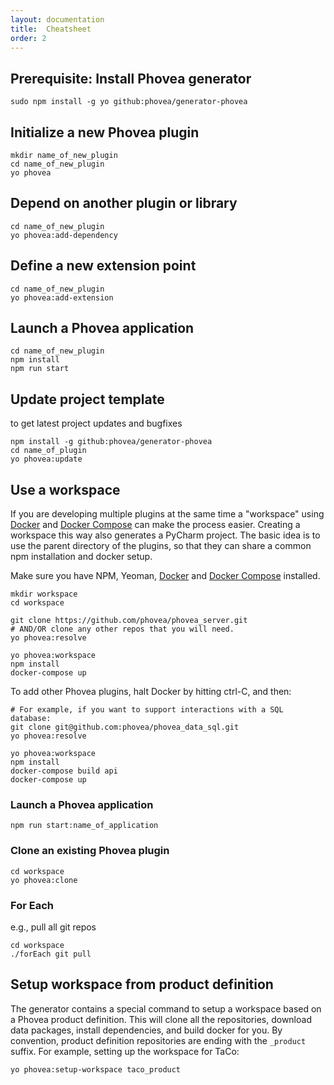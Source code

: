 ```yaml
---
layout: documentation
title:  Cheatsheet
order: 2
---
```


Prerequisite: Install Phovea generator
--------------------------------------

```
sudo npm install -g yo github:phovea/generator-phovea
```

Initialize a new Phovea plugin
------------------------------

```
mkdir name_of_new_plugin
cd name_of_new_plugin
yo phovea
```

Depend on another plugin or library
-----------------------------------

```
cd name_of_new_plugin
yo phovea:add-dependency
```


Define a new extension point
----------------------------

```
cd name_of_new_plugin
yo phovea:add-extension
```

Launch a Phovea application
----------------------------

```
cd name_of_new_plugin
npm install
npm run start
```

Update project template
-----------------------

to get latest project updates and bugfixes

```
npm install -g github:phovea/generator-phovea
cd name_of_plugin
yo phovea:update
```

Use a workspace
---------------

If you are developing multiple plugins at the same time a "workspace"
using [Docker](https://www.docker.com/) and
[Docker Compose](https://www.docker.com/products/docker-compose)
can make the process easier. Creating a workspace this way also generates a PyCharm project.
The basic idea is to use the parent directory of the plugins, so that they can
share a common npm installation and docker setup.

Make sure you have NPM, Yeoman, [Docker](https://docs.docker.com/engine/installation/)
and [Docker Compose](https://docs.docker.com/compose/install/) installed.

```
mkdir workspace
cd workspace

git clone https://github.com/phovea/phovea_server.git
# AND/OR clone any other repos that you will need.
yo phovea:resolve

yo phovea:workspace
npm install
docker-compose up
```

To add other Phovea plugins, halt Docker by hitting ctrl-C, and then:

```
# For example, if you want to support interactions with a SQL database:
git clone git@github.com:phovea/phovea_data_sql.git
yo phovea:resolve

yo phovea:workspace
npm install
docker-compose build api
docker-compose up
```

### Launch a Phovea application

```
npm run start:name_of_application
```

### Clone an existing Phovea plugin

```
cd workspace
yo phovea:clone
```

### For Each

e.g., pull all git repos

```
cd workspace
./forEach git pull
```

Setup workspace from product definition
---------------------------------------

The generator contains a special command to setup a workspace based on a Phovea product definition. This will clone all the repositories, download data packages, install dependencies, and build docker for you. By convention, product definition repositories are ending with the `_product` suffix. For example, setting up the workspace for TaCo:

```
yo phovea:setup-workspace taco_product
```

